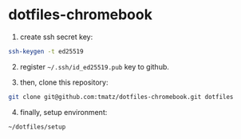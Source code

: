 # dotfiles-chromebook

1. create ssh secret key:

```bash
ssh-keygen -t ed25519
```

2. register `~/.ssh/id_ed25519.pub` key to github.

3. then, clone this repository:

```bash
git clone git@github.com:tmatz/dotfiles-chromebook.git dotfiles
```

4. finally, setup environment:

```bash
~/dotfiles/setup
```
